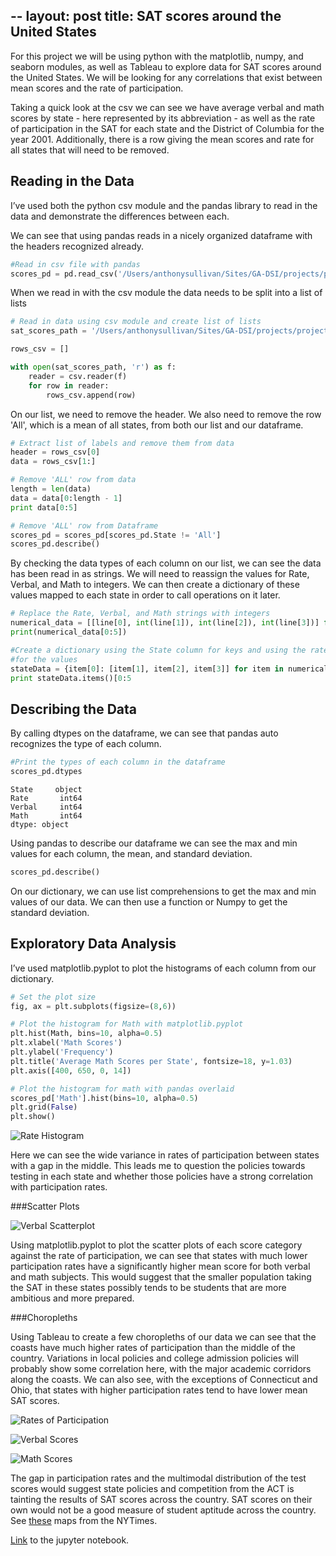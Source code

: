 --
layout: post
title: SAT scores around the United States
--

For this project we will be using python with the matplotlib, numpy, and seaborn modules, as well as Tableau to explore data for SAT scores around the United States. We will be looking for any correlations that exist between mean scores and the rate of participation. 

Taking a quick look at the csv we can see we have average verbal and math scores by state - here represented by its abbreviation - as well as the rate of participation in the SAT for each state and the District of Columbia for the year 2001. Additionally, there is a row giving the mean scores and rate for all states that will need to be removed.

## Reading in the Data

I’ve used both the python csv module and the pandas library to read in the data and demonstrate the differences between each.

We can see that using pandas reads in a nicely organized dataframe with the headers recognized already. 

```python
#Read in csv file with pandas
scores_pd = pd.read_csv('/Users/anthonysullivan/Sites/GA-DSI/projects/project-1-sat-scores/assets/sat_scores.csv')
```

When we read in with the csv module the data needs to be split into a list of lists

```python
# Read in data using csv module and create list of lists
sat_scores_path = '/Users/anthonysullivan/Sites/GA-DSI/projects/project-1-sat-scores/assets/sat_scores.csv'

rows_csv = []

with open(sat_scores_path, 'r') as f:
    reader = csv.reader(f)
    for row in reader:
        rows_csv.append(row)
```

On our list, we need to remove the header. We also need to remove the row 'All', which is a mean of all states, from both our list and our dataframe. 

```python
# Extract list of labels and remove them from data
header = rows_csv[0]
data = rows_csv[1:]
``` 

```python
# Remove 'ALL' row from data
length = len(data)
data = data[0:length - 1]
print data[0:5]

# Remove 'ALL' row from Dataframe
scores_pd = scores_pd[scores_pd.State != 'All']
scores_pd.describe()
```
By checking the data types of each column on our list, we can see the data has been read in as strings. We will need to reassign the values for Rate, Verbal, and Math to integers. We can then create a dictionary of these values mapped to each state in order to call operations on it later.

```python
# Replace the Rate, Verbal, and Math strings with integers
numerical_data = [[line[0], int(line[1]), int(line[2]), int(line[3])] for line in data]
print(numerical_data[0:5])

#Create a dictionary using the State column for keys and using the rate, verbal, and math columns to create a list\
#for the values
stateData = {item[0]: [item[1], item[2], item[3]] for item in numerical_data}
print stateData.items()[0:5
```
## Describing the Data

By calling dtypes on the dataframe, we can see that pandas auto recognizes the type of each column.

```python
#Print the types of each column in the dataframe
scores_pd.dtypes
```

    State     object
    Rate       int64
    Verbal     int64
    Math       int64
    dtype: object

Using pandas to describe our dataframe we can see the max and min values for each column, the mean, and standard deviation.

```python
scores_pd.describe()
```

On our dictionary, we can use list comprehensions to get the max and min values of our data. We can then use a function or Numpy to get the standard deviation.

## Exploratory Data Analysis

I’ve used matplotlib.pyplot to plot the histograms of each column from our dictionary.

```python
# Set the plot size
fig, ax = plt.subplots(figsize=(8,6))

# Plot the histogram for Math with matplotlib.pyplot
plt.hist(Math, bins=10, alpha=0.5)
plt.xlabel('Math Scores')
plt.ylabel('Frequency')
plt.title('Average Math Scores per State', fontsize=18, y=1.03)
plt.axis([400, 650, 0, 14])

# Plot the histogram for math with pandas overlaid
scores_pd['Math'].hist(bins=10, alpha=0.5)
plt.grid(False)
plt.show()
```

![Rate Histogram](../images/project_1_sat/output_31_0.png)

Here we can see the wide variance in rates of participation between states with a gap in the middle. This leads me to question the policies towards testing in each state and whether those policies have a strong correlation with participation rates.

###Scatter Plots

![Verbal Scatterplot](../images/project_1_sat/output_41_0.png)

Using matplotlib.pyplot to plot the scatter plots of each score category against the rate of participation, we can see that states with much lower participation rates have a significantly higher mean score for both verbal and math subjects. This would suggest that the smaller population taking the SAT in these states possibly tends to be students that are more ambitious and more prepared. 

###Choropleths

Using Tableau to create a few choropleths of our data we can see that the coasts have much higher rates of participation than the middle of the country. Variations in local policies and college admission policies will probably show some correlation here, with the major academic corridors along the coasts. We can also see, with the exceptions of Connecticut and Ohio, that states with higher participation rates tend to have lower mean SAT scores.

![Rates of Participation](../images/project_1_sat/rate.png)

![Verbal Scores](../images/project_1_sat/verbal.png)

![Math Scores](../images/project_1_sat/math.png)

 The gap in participation rates and the multimodal distribution of the test scores would suggest state policies and competition from the ACT is tainting the results of SAT scores across the country. SAT scores on their own would not be a good measure of student aptitude across the country. See <a href="http://www.nytimes.com/interactive/2013/08/04/education/edlife/where-the-sat-and-act-dominate.html">these</a> maps from the NYTimes. 

 <a href="https://git.generalassemb.ly/anthonysull/project-1-sat-scores/blob/master/project_1.ipynb">Link</a> to the jupyter notebook. 


